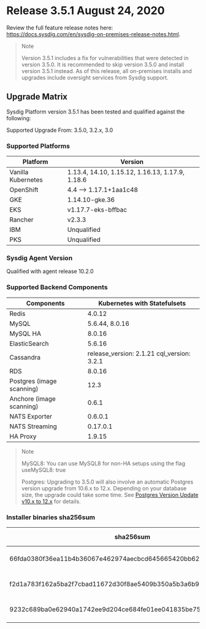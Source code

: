 Release 3.5.1 August 24, 2020
===

Review the full feature release notes here: https://docs.sysdig.com/en/sysdig-on-premises-release-notes.html.

>Note
> 
>Version 3.5.1 includes a fix for vulnerabilities that were detected in version 3.5.0. It is recommended to skip version 3.5.0 and install version 3.5.1 instead. As of this release, all on-premises installs and upgrades include oversight services from Sysdig support.

Upgrade Matrix
---

Sysdig Platform version 3.5.1 has been tested and qualified against the following:

Supported Upgrade From: 3.5.0, 3.2.x, 3.0

### Supported Platforms

| **Platform** | **Version** |
|---|---|
| Vanilla Kubernetes          | 1.13.4, 14.10, 1.15.12, 1.16.13, 1.17.9, 1.18.6 |
| OpenShift                   | 4.4 --> 1.17.1+1aa1c48 |
| GKE                         | 1.14.10-gke.36 |
| EKS                         |v1.17.7-eks-bffbac|
| Rancher                     | v2.3.3|
| IBM                         | Unqualified |
| PKS                         | Unqualified |

### Sysdig Agent Version

Qualified with agent release 10.2.0

### Supported Backend Components

| **Components** | **Kubernetes with Statefulsets** |
|---|---|
| Redis                      | 4.0.12 |
| MySQL                      | 5.6.44, 8.0.16|
| MySQL HA                   | 8.0.16 |
| ElasticSearch              | 5.6.16 |
| Cassandra                  | release_version: 2.1.21 cql_version: 3.2.1 |
| RDS                        | 8.0.16 |
| Postgres (image scanning)  | 12.3 |
| Anchore (image scanning)   | 0.6.1 |
| NATS Exporter              | 0.6.0.1 |
| NATS Streaming             | 0.17.0.1 |
| HA Proxy                   | 1.9.15 |


> Note
>
> MySQL8: You can use MySQL8 for non-HA setups using the flag useMySQL8: true
>
> Postgres: Upgrading to 3.5.0 will also involve an automatic Postgres version upgrade from 10.6.x to 12.x. Depending on your database size, the upgrade could take some time. See [Postgres Version Update v10.x to 12.x](upgrade_notes.md#postgres-version-update-v10x-to-12x) for details.


### Installer binaries sha256sum

| **sha256sum** | **Installer binary ** |
|---|---|
| 66fda0380f36ea11b4b36067e462974aecbcd645665420bb62a6ccb9533ef201 | installer-darwin-amd64 |
| f2d1a783f162a5ba2f7cbad11672d30f8ae5409b350a5b3a6b9dcf2d653265c5 | installer-linux-amd64 |
| 9232c689ba0e62940a1742ee9d204ce684fe01ee041835be75e746a468396321 | installer-windows-amd64.exe |
